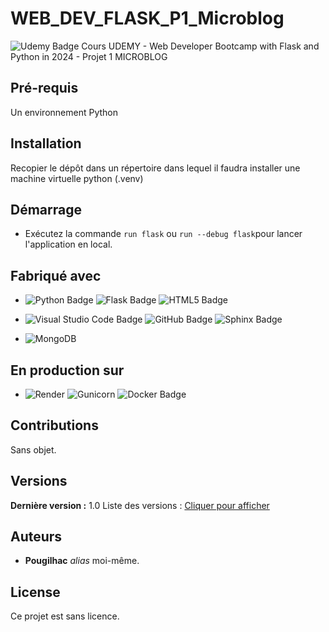 # WEB_DEV_FLASK_P1_Microblog
![Udemy Badge](https://img.shields.io/badge/Udemy-A435F0?logo=udemy&logoColor=fff)
Cours UDEMY - Web Developer Bootcamp with Flask and Python in 2024 - Projet 1 MICROBLOG

## Pré-requis

Un environnement Python

## Installation

Recopier le dépôt dans un répertoire dans lequel il faudra installer une machine
virtuelle python (.venv)

## Démarrage

* Exécutez la commande ``run flask`` ou ``run --debug flask``pour lancer l'application en local.

## Fabriqué avec

* ![Python Badge](https://img.shields.io/badge/Python-FFD43B?style=for-the-badge&logo=python&logoColor=blue&style=flat)
![Flask Badge](https://img.shields.io/badge/Flask-000?logo=flask&logoColor=fff)
![HTML5 Badge](https://img.shields.io/badge/HTML5-E34F26?logo=html5&logoColor=fff)

* ![Visual Studio Code Badge](https://img.shields.io/badge/Visual%20Studio%20Code-007ACC?logo=visualstudiocode&logoColor=fff)
![GitHub Badge](https://img.shields.io/badge/GitHub-181717?logo=github&logoColor=fff)
![Sphinx Badge](https://img.shields.io/badge/Sphinx-000?logo=sphinx&logoColor=fff)

* ![MongoDB](https://img.shields.io/badge/MongoDB-%234ea94b.svg?style=for-the-badge&logo=mongodb&logoColor=white)

## En production sur

* ![Render](https://img.shields.io/badge/Render-%46E3B7.svg?style=for-the-badge&logo=render&logoColor=white)
![Gunicorn](https://img.shields.io/badge/gunicorn-%298729.svg?style=for-the-badge&logo=gunicorn&logoColor=white)
![Docker Badge](https://img.shields.io/badge/Docker-2496ED?logo=docker&logoColor=fff)

## Contributions

Sans objet.

## Versions

**Dernière version :** 1.0
Liste des versions : [Cliquer pour afficher](https://github.com/pougilhac94/WEB_DEVELOPPER_FLASK-P1_Microblog/tags)

## Auteurs

* **Pougilhac** _alias_ moi-même.

## License

Ce projet est sans licence.

